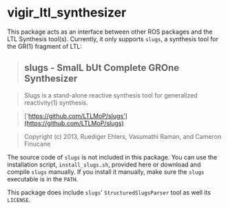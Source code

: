 vigir_ltl_synthesizer
=====================

This package acts as an interface between other ROS packages and the LTL Synthesis tool(s).
Currently, it only supports `slugs`, a synthesis tool for the GR(1) fragment of LTL:

> slugs - SmalL bUt Complete GROne Synthesizer
> --------------------------------------------

> Slugs is a stand-alone reactive synthesis tool for generalized reactivity(1) synthesis.

> ['https://github.com/LTLMoP/slugs'](https://github.com/LTLMoP/slugs)

> Copyright (c) 2013, Ruediger Ehlers, Vasumathi Raman, and Cameron Finucane

The source code of `slugs` is not included in this package.
You can use the installation script, `install_slugs.sh`, provided here or download and compile `slugs` manually.
If you install it manually, make sure the `slugs` executable is in the `PATH`.

This package does include `slugs`' `StructuredSlugsParser` tool as well its `LICENSE`.